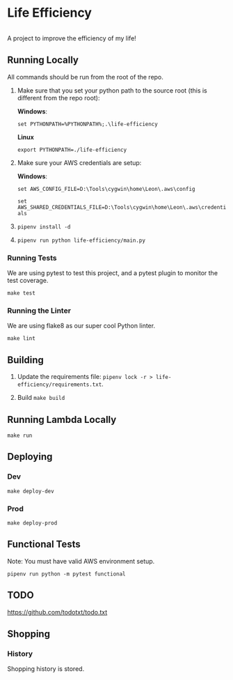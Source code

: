 # Life Efficiency

[![<LeonPatmore>](https://circleci.com/gh/LeonPatmore/life-efficiency.svg?style=shield)](<LINK>)


A project to improve the efficiency of my life!

## Running Locally

All commands should be run from the root of the repo.

1. Make sure that you set your python path to the source root (this is different from the repo root):

    **Windows**:

    `set PYTHONPATH=%PYTHONPATH%;.\life-efficiency`

    **Linux**

    `export PYTHONPATH=./life-efficiency`

2. Make sure your AWS credentials are setup:

    **Windows**:

    `set AWS_CONFIG_FILE=D:\Tools\cygwin\home\Leon\.aws\config`

    `set AWS_SHARED_CREDENTIALS_FILE=D:\Tools\cygwin\home\Leon\.aws\credentials`

3. `pipenv install -d`

4. `pipenv run python life-efficiency/main.py`

### Running Tests

We are using pytest to test this project, and a pytest plugin to monitor the test coverage.

`make test`

### Running the Linter

We are using flake8 as our super cool Python linter.

`make lint`

## Building

1. Update the requirements file: `pipenv lock -r > life-efficiency/requirements.txt`.

2. Build `make build`

## Running Lambda Locally

`make run`

## Deploying

### Dev

`make deploy-dev`

### Prod

`make deploy-prod`

## Functional Tests

Note: You must have valid AWS environment setup.

`pipenv run python -m pytest functional`

## TODO

https://github.com/todotxt/todo.txt

## Shopping

### History

Shopping history is stored.
